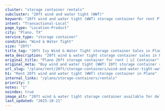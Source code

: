 ```yaml
---
cluster: "storage container rentals"
subcluster: "20ft wind and water tight (WWT)"
keyword: "20ft wind and water tight (WWT) storage container for rent Plano, TX"
intent: "Transactional-Local"
page_type: "Location-Product"
city: "Plano, TX"
service_type: "storage container"
condition: "Wind & Water Tight"
size: "20ft"
title_tag: "20ft Isy Wind & Water Tight storage container Sales in Plano | LC Container"
meta_description: "20ft wind & water tight storage container sales in Plano. Fast delivery, competitive pricing. Serving storage containers area. Quote ID: 6FE. Call (214) 524-4168 for your free quote today."
original_title: "Plano 20ft storage container for rent | LC Container"
original_meta: "Buy wind and water tight (WWT) 20ft storage container rent with local delivery in Plano, TX. LC Container — local Since 2003. Request a fast quote today."
url_slug: "/plano/rent/20ft/storage-containers/wind-and-water-tight-wwt"
h1: "Rent 20ft wind and water tight (WWT) storage container in Plano"
internal_links: "/plano/storage-containers/rentals"
priority: 3
notes: "1"
noindex: true
image_alt: "20ft wind & water tight storage container available for delivery in Plano"
last_updated: "2025-10-21"
---
```


<!-- TODO: Add unique city/inventory copy, images, and internal links here. -->
